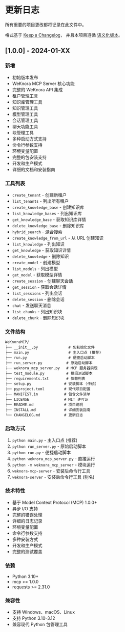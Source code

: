 # 更新日志

所有重要的项目更改都将记录在此文件中。

格式基于 [Keep a Changelog](https://keepachangelog.com/zh-CN/1.0.0/)，
并且本项目遵循 [语义化版本](https://semver.org/lang/zh-CN/)。

## [1.0.0] - 2024-01-XX

### 新增
- 初始版本发布
- WeKnora MCP Server 核心功能
- 完整的 WeKnora API 集成
- 租户管理工具
- 知识库管理工具
- 知识管理工具
- 模型管理工具
- 会话管理工具
- 聊天功能工具
- 块管理工具
- 多种启动方式支持
- 命令行参数支持
- 环境变量配置
- 完整的包安装支持
- 开发和生产模式
- 详细的文档和安装指南

### 工具列表
- `create_tenant` - 创建新租户
- `list_tenants` - 列出所有租户
- `create_knowledge_base` - 创建知识库
- `list_knowledge_bases` - 列出知识库
- `get_knowledge_base` - 获取知识库详情
- `delete_knowledge_base` - 删除知识库
- `hybrid_search` - 混合搜索
- `create_knowledge_from_url` - 从 URL 创建知识
- `list_knowledge` - 列出知识
- `get_knowledge` - 获取知识详情
- `delete_knowledge` - 删除知识
- `create_model` - 创建模型
- `list_models` - 列出模型
- `get_model` - 获取模型详情
- `create_session` - 创建聊天会话
- `get_session` - 获取会话详情
- `list_sessions` - 列出会话
- `delete_session` - 删除会话
- `chat` - 发送聊天消息
- `list_chunks` - 列出知识块
- `delete_chunk` - 删除知识块

### 文件结构
```
WeKnoraMCP/
├── __init__.py              # 包初始化文件
├── main.py                  # 主入口点 (推荐)
├── run.py                   # 便捷启动脚本
├── run_server.py           # 原始启动脚本
├── weknora_mcp_server.py   # MCP 服务器实现
├── test_module.py          # 模组测试脚本
├── requirements.txt        # 依赖列表
├── setup.py               # 安装脚本 (传统)
├── pyproject.toml         # 现代项目配置
├── MANIFEST.in            # 包含文件清单
├── LICENSE                # MIT 许可证
├── README.md              # 项目说明
├── INSTALL.md             # 详细安装指南
└── CHANGELOG.md           # 更新日志
```

### 启动方式
1. `python main.py` - 主入口点 (推荐)
2. `python run_server.py` - 原始启动脚本
3. `python run.py` - 便捷启动脚本
4. `python weknora_mcp_server.py` - 直接运行
5. `python -m weknora_mcp_server` - 模块运行
6. `weknora-mcp-server` - 安装后命令行工具
7. `weknora-server` - 安装后命令行工具 (别名)

### 技术特性
- 基于 Model Context Protocol (MCP) 1.0.0+
- 异步 I/O 支持
- 完整的错误处理
- 详细的日志记录
- 环境变量配置
- 命令行参数支持
- 多种安装方式
- 开发和生产模式
- 完整的测试覆盖

### 依赖
- Python 3.10+
- mcp >= 1.0.0
- requests >= 2.31.0

### 兼容性
- 支持 Windows、macOS、Linux
- 支持 Python 3.10-3.12
- 兼容现代 Python 包管理工具